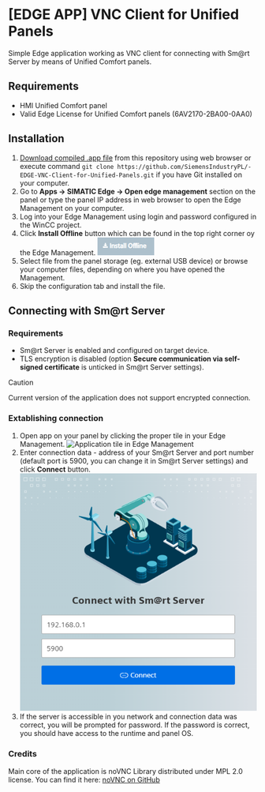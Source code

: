 # [EDGE APP] VNC Client for Unified Panels
Simple Edge application working as VNC client for connecting with Sm@rt Server by means of Unified Comfort panels.

## Requirements
- HMI Unified Comfort panel
- Valid Edge License for Unified Comfort panels (6AV2170-2BA00-0AA0)

## Installation
1. [Download compiled .app file](https://github.com/SiemensIndustryPL/-EDGE-VNC-Client-for-Unified-Panels/raw/main/VNCClient_ForUnifiedPanels.app?download=) from this repository using web browser or execute command `git clone https://github.com/SiemensIndustryPL/-EDGE-VNC-Client-for-Unified-Panels.git` if you have Git installed on your computer.
2. Go to **Apps -> SIMATIC Edge -> Open edge management** section on the panel or type the panel IP address in web browser to open the Edge Management on your computer.
3. Log into your Edge Management using login and password configured in the WinCC project.
4. Click **Install Offline** button which can be found in the top right corner oy the Edge Management.
   ![Install offline button from Edge Management](https://github.com/SiemensIndustryPL/-EDGE-VNC-Client-for-Unified-Panels/blob/main/src/installbutton.png)
6. Select file from the panel storage (eg. external USB device) or browse your computer files, depending on where you have opened the Management.
7. Skip the configuration tab and install the file.

## Connecting with Sm@rt Server
### Requirements
- Sm@rt Server is enabled and configured on target device.
- TLS encryption is disabled (option **Secure communication via self-signed certificate** is unticked in Sm@rt Server settings).
  
> [!CAUTION]
> Current version of the application does not support encrypted connection.

### Extablishing connection
1. Open app on your panel by clicking the proper tile in your Edge Management.
   ![Application tile in Edge Management]([https://github.com/SiemensIndustryPL/-EDGE-VNC-Client-for-Unified-Panels/blob/main/src/installbutton.png](https://github.com/SiemensIndustryPL/-EDGE-VNC-Client-for-Unified-Panels/blob/main/src/apptile.png))
3. Enter connection data - address of your Sm@rt Server and port number (default port is 5900, you can change it in Sm@rt Server settings) and click **Connect** button.
   ![Connection window](https://github.com/SiemensIndustryPL/-EDGE-VNC-Client-for-Unified-Panels/blob/main/src/connectionwindow.png)
5. If the server is accessible in you network and connection data was correct, you will be prompted for password. If the password is correct, you should have access to the runtime and panel OS.

### Credits
Main core of the application is noVNC Library distributed under MPL 2.0 license. You can find it here: [noVNC on GitHub](https://github.com/novnc/noVNC)

